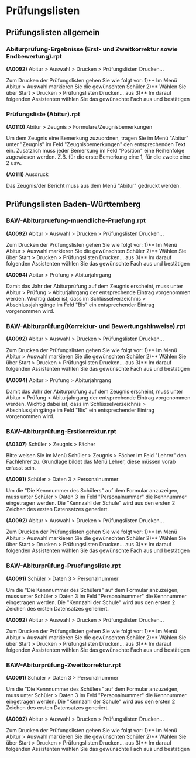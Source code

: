 # Prüfungslisten

## Prüfungslisten allgemein

### Abiturprüfung-Ergebnisse (Erst- und Zweitkorrektur sowie Endbewertung).rpt

**(A0092)** Abitur > Auswahl > Drucken > Prüfungslisten Drucken...

Zum Drucken der Prüfungslisten gehen Sie wie folgt vor:
1)** Im Menü Abitur > Auswahl markieren Sie die gewünschten Schüler
2)** Wählen Sie über Start > Drucken > Prüfungslisten Drucken... aus
3)** Im darauf folgenden Assistenten wählen Sie das gewünschte Fach aus und bestätigen

### Prüfungsliste (Abitur).rpt

**(A0110)** Abitur > Zeugnis > Formulare/Zeugnisbemerkungen

Um dem Zeugnis eine Bemerkung zuzuordnen, tragen Sie im Menü "Abitur" unter "Zeugnis" im Feld "Zeugnisbemerkungen" den entsprechenden Text ein. Zusätzlich muss jeder Bemerkung im Feld "Position" eine Reihenfolge zugewiesen werden. Z.B. für die erste Bemerkung eine 1, für die zweite eine 2 usw.

**(A0111)** Ausdruck

Das Zeugnis/der Bericht muss aus dem Menü "Abitur" gedruckt werden.

## Prüfungslisten Baden-Württemberg

### BAW-Abiturpruefung-muendliche-Pruefung.rpt

**(A0092)** Abitur > Auswahl > Drucken > Prüfungslisten Drucken...

Zum Drucken der Prüfungslisten gehen Sie wie folgt vor:
1)** Im Menü Abitur > Auswahl markieren Sie die gewünschten Schüler
2)** Wählen Sie über Start > Drucken > Prüfungslisten Drucken... aus
3)** Im darauf folgenden Assistenten wählen Sie das gewünschte Fach aus und bestätigen

**(A0094)** Abitur > Prüfung > Abiturjahrgang

Damit das Jahr der Abiturprüfung auf dem Zeugnis erscheint, muss unter Abitur > Prüfung > Abiturjahrgang der entsprechende Eintrag vorgenommen werden. Wichtig dabei ist, dass im Schlüsselverzeichnis > Abschlussjahrgänge im Feld "Bis" ein entsprechender Eintrag vorgenommen wird.

### BAW-Abiturprüfung(Korrektur- und Bewertungshinweise).rpt

**(A0092)** Abitur > Auswahl > Drucken > Prüfungslisten Drucken...

Zum Drucken der Prüfungslisten gehen Sie wie folgt vor:
1)** Im Menü Abitur > Auswahl markieren Sie die gewünschten Schüler
2)** Wählen Sie über Start > Drucken > Prüfungslisten Drucken... aus
3)** Im darauf folgenden Assistenten wählen Sie das gewünschte Fach aus und bestätigen

**(A0094)** Abitur > Prüfung > Abiturjahrgang

Damit das Jahr der Abiturprüfung auf dem Zeugnis erscheint, muss unter Abitur > Prüfung > Abiturjahrgang der entsprechende Eintrag vorgenommen werden. Wichtig dabei ist, dass im Schlüsselverzeichnis > Abschlussjahrgänge im Feld "Bis" ein entsprechender Eintrag vorgenommen wird.

### BAW-Abiturprüfung-Erstkorrektur.rpt

**(A0307)** Schüler > Zeugnis > Fächer

Bitte weisen Sie im Menü Schüler > Zeugnis > Fächer im Feld "Lehrer" den Fachlehrer zu. Grundlage bildet das Menü Lehrer, diese müssen vorab erfasst sein.

**(A0091)** Schüler > Daten 3 > Personalnummer

Um die "Die Kennnummer des Schülers" auf dem Formular anzuzeigen, muss unter Schüler > Daten 3 im Feld "Personalnummer" die Kennnummer eingetragen werden. Die "Kennzahl der Schule" wird aus den ersten 2
Zeichen des ersten Datensatzes generiert.

**(A0092)** Abitur > Auswahl > Drucken > Prüfungslisten Drucken...

Zum Drucken der Prüfungslisten gehen Sie wie folgt vor:
1)** Im Menü Abitur > Auswahl markieren Sie die gewünschten Schüler
2)** Wählen Sie über Start > Drucken > Prüfungslisten Drucken... aus
3)** Im darauf folgenden Assistenten wählen Sie das gewünschte Fach aus und bestätigen

### BAW-Abiturprüfung-Pruefungsliste.rpt

**(A0091)** Schüler > Daten 3 > Personalnummer

Um die "Die Kennnummer des Schülers" auf dem Formular anzuzeigen, muss unter Schüler > Daten 3 im Feld "Personalnummer" die Kennnummer eingetragen werden. Die "Kennzahl der Schule" wird aus den ersten 2
Zeichen des ersten Datensatzes generiert.

**(A0092)** Abitur > Auswahl > Drucken > Prüfungslisten Drucken...

Zum Drucken der Prüfungslisten gehen Sie wie folgt vor:
1)** Im Menü Abitur > Auswahl markieren Sie die gewünschten Schüler
2)** Wählen Sie über Start > Drucken > Prüfungslisten Drucken... aus
3)** Im darauf folgenden Assistenten wählen Sie das gewünschte Fach aus und bestätigen

### BAW-Abiturprüfung-Zweitkorrektur.rpt

**(A0091)** Schüler > Daten 3 > Personalnummer

Um die "Die Kennnummer des Schülers" auf dem Formular anzuzeigen, muss unter Schüler > Daten 3 im Feld "Personalnummer" die Kennnummer eingetragen werden. Die "Kennzahl der Schule" wird aus den ersten 2
Zeichen des ersten Datensatzes generiert.

**(A0092)** Abitur > Auswahl > Drucken > Prüfungslisten Drucken...

Zum Drucken der Prüfungslisten gehen Sie wie folgt vor:
1)** Im Menü Abitur > Auswahl markieren Sie die gewünschten Schüler
2)** Wählen Sie über Start > Drucken > Prüfungslisten Drucken... aus
3)** Im darauf folgenden Assistenten wählen Sie das gewünschte Fach aus und bestätigen
